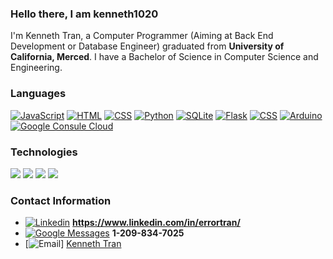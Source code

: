 ### Hello there, I am kenneth1020
I'm Kenneth Tran, a Computer Programmer (Aiming at Back End Development or Database Engineer) graduated from **University of California, Merced**. I have a Bachelor of Science in Computer Science and Engineering. 
### Languages
[![JavaScript](https://img.shields.io/badge/-JavaScript-000?&logo=JavaScript)]((https://www.linkedin.com/in/errortran/))
[![HTML](https://img.shields.io/badge/-HTML-000?&logo=html5)]((https://www.linkedin.com/in/errortran/))
[![CSS](https://img.shields.io/badge/-CSS-000?&logo=css3&logoColor=1572B6)]((https://www.linkedin.com/in/errortran/))
[![Python](https://img.shields.io/badge/-Python-000?&logo=Python)]((https://www.linkedin.com/in/errortran/))
[![SQLite](https://img.shields.io/badge/-SQLite-000?&logo=Sqlite)]((https://www.linkedin.com/in/errortran/))
[![Flask](https://img.shields.io/badge/-Flask-000?&logo=Flask)]((https://www.linkedin.com/in/errortran/))
[![CSS](https://img.shields.io/badge/-CSS-000?&logo=css3&logoColor=1572B6)]((https://www.linkedin.com/in/errortran/))
[![Arduino](https://img.shields.io/badge/-Arduino-000?&logo=arduino&logoColor=00979D)]((https://www.linkedin.com/in/errortran/))
[![Google Consule Cloud](https://img.shields.io/badge/-Google_Cloud_Console-000?&logo=googleassistant&logoColor=4285F4)]((https://www.linkedin.com/in/errortran/))
### Technologies
[![](https://img.shields.io/badge/-Visual_Studio-000?&logo=visualstudio&logoColor=5C2D91)]((https://www.linkedin.com/in/errortran/))
[![](https://img.shields.io/badge/-Visual_Studio_Code-000?&logo=visualstudiocode&logoColor=007ACC)]((https://www.linkedin.com/in/errortran/))
[![](https://img.shields.io/badge/-Github-000?&logo=github&logoColor=FC6D26)]((https://www.linkedin.com/in/errortran/))
[![](https://img.shields.io/badge/-Git-000?&logo=git&logoColor=F05032)]((https://www.linkedin.com/in/errortran/))


### Contact Information
- [![Linkedin](https://img.shields.io/badge/-Linkedin-000?&logo=linkedin&logoColor=0A66C2)]((https://www.linkedin.com/in/errortran/)) **https://www.linkedin.com/in/errortran/**
- [![Google Messages](https://img.shields.io/badge/-Phone_Number-000?&logo=googlemessages&logoColor=999999)]((1-209-834-7025)) **1-209-834-7025**
- [![Email](https://img.shields.io/badge/-Gmail-000?&logo=gmail&logoColor=EA4335)] [Kenneth Tran](mailto:kenneththongtran@gmail.com?subject=[GitHub]%20Source%20Han%20Sans)


